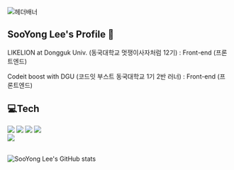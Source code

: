 ![헤더배너](https://capsule-render.vercel.app/api?type=waving&color=auto&height=200&section=header&text=LEESOOYONG&fontSize=40)

## SooYong Lee's Profile 👋
<p>LIKELION at Dongguk Univ. (동국대학교 멋쟁이사자처럼 12기) : Front-end (프론트엔드)</p> 
<p>Codeit boost with DGU (코드잇 부스트 동국대학교 1기 2반 러너) : Front-end (프론트엔드)</p>

## 💻Tech
<div>
    <div>
        <img src="https://img.shields.io/badge/html5-E34F26?style=flat-square&logo=html5&logoColor=white"> 
        <img src="https://img.shields.io/badge/css-1572B6?style=flat-square&logo=css3&logoColor=white"> 
        <img src="https://img.shields.io/badge/javascript-F7DF1E?style=flat-square&logo=javascript&logoColor=black"> 
        <img src="https://img.shields.io/badge/react-61DAFB?style=flat-square&logo=React&logoColor=white">
    </div>
        <img src="https://img.shields.io/badge/notion-black?style=for-the-badge&logo=Notion&logoColor=white"/></a>
</div>

<br>

![SooYong Lee's GitHub stats](https://github-readme-stats.vercel.app/api?username=pedro0527&show_icons=true&theme=transparent)


<!-- <img src="https://img.shields.io/badge/Figma-F24E1E?style=flat-square&logo=Figma&logoColor=white"/> -->
<!-- <img src="https://img.shields.io/badge/Git-F05032?style=flat-square&logo=Git&logoColor=white"/> -->
<!-- <img src="https://img.shields.io/badge/Github-black?style=flat-square&logo=Github&logoColor=white"/> -->
<!-- <img src="https://img.shields.io/badge/Docker-2496ED?style=flat-square&logo=Docker&logoColor=white"/> -->
<!-- <img src="https://img.shields.io/badge/Jenkins-D24939?style=flat-square&logo=Jenkins&logoColor=white"/> -->
<!-- <img src="https://img.shields.io/badge/aws-FF9900?style=flat-square&logo=Amazon%20AWS&logoColor=black"/> -->

</div>

<!---
pedro0527/pedro0527 is a ✨ special ✨ repository because its `README.md` (this file) appears on your GitHub profile.
You can click the Preview link to take a look at your changes.
--->
